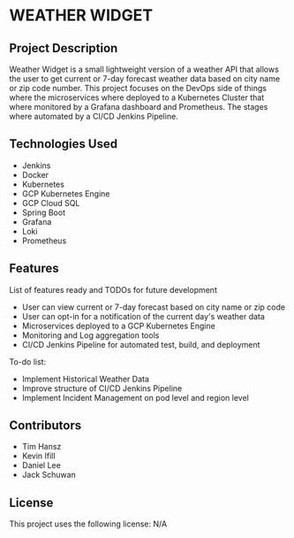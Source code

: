 # WEATHER WIDGET

## Project Description

Weather Widget is a small lightweight version of a weather API that allows the user to get current or 7-day forecast weather data based on city name or zip code number. This project focuses on the DevOps side of things where the microservices where deployed to a Kubernetes Cluster that where monitored by a Grafana dashboard and Prometheus. The stages where automated by a CI/CD Jenkins Pipeline.

## Technologies Used

* Jenkins
* Docker
* Kubernetes
* GCP Kubernetes Engine
* GCP Cloud SQL
* Spring Boot
* Grafana
* Loki
* Prometheus

## Features

List of features ready and TODOs for future development
* User can view current or 7-day forecast based on city name or zip code
* User can opt-in for a notification of the current day's weather data
* Microservices deployed to a GCP Kubernetes Engine
* Monitoring and Log aggregation tools
* CI/CD Jenkins Pipeline for automated test, build, and deployment

To-do list:
* Implement Historical Weather Data
* Improve structure of CI/CD Jenkins Pipeline
* Implement Incident Management on pod level and region level

## Contributors

* Tim Hansz
* Kevin Ifill
* Daniel Lee
* Jack Schuwan

## License

This project uses the following license: N/A
